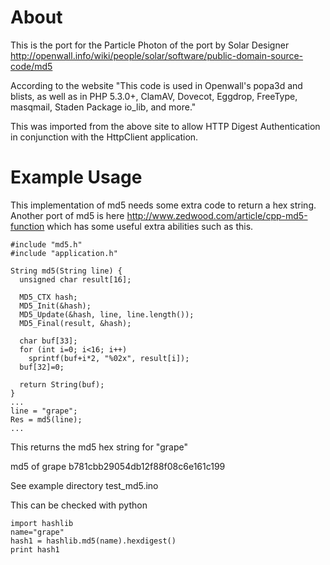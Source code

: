 
About
=====
This is the port for the Particle Photon of the port by Solar Designer
http://openwall.info/wiki/people/solar/software/public-domain-source-code/md5

According to the website "This code is used in Openwall's popa3d and blists, as well as in PHP 5.3.0+, ClamAV, Dovecot, Eggdrop, FreeType, masqmail, Staden Package io_lib, and more."

This was imported from the above site to allow HTTP Digest Authentication in conjunction with the HttpClient application.



Example Usage
=============

This implementation of md5 needs some extra code to return a hex string.
Another port of md5 is here http://www.zedwood.com/article/cpp-md5-function which has some useful extra abilities such as this.


    #include "md5.h"
    #include "application.h"
    
    String md5(String line) {
      unsigned char result[16];
    
      MD5_CTX hash;
      MD5_Init(&hash);
      MD5_Update(&hash, line, line.length());
      MD5_Final(result, &hash);
    
      char buf[33];
      for (int i=0; i<16; i++)
        sprintf(buf+i*2, "%02x", result[i]);
      buf[32]=0;
    
      return String(buf);
    }
    ...
    line = "grape";
    Res = md5(line);
    ...

This returns the md5 hex string for "grape"

md5 of grape b781cbb29054db12f88f08c6e161c199

See example directory
test_md5.ino


This can be checked with python

    import hashlib
    name="grape"
    hash1 = hashlib.md5(name).hexdigest()
    print hash1



